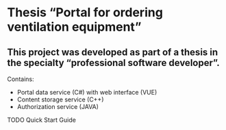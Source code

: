 # Thesis “Portal for ordering ventilation equipment”

## This project was developed as part of a thesis in the specialty “professional software developer”.

Contains:
- Portal data service (C#) with web interface (VUE) 
- Content storage service (C++)
- Authorization service (JAVA)

TODO Quick Start Guide